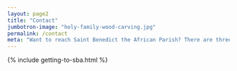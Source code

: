 ```yaml
---
layout: page2
title: "Contact"
jumbotron-image: "holy-family-wood-carving.jpg"
permalink: /contact
meta: "Want to reach Saint Benedict the African Parish? There are three ways to contact us; mail, email, or phone."
---
```


{% include getting-to-sba.html %}